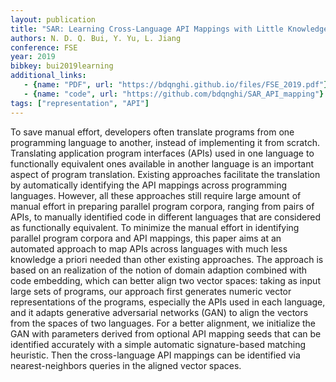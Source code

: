 ```yaml
---
layout: publication
title: "SAR: Learning Cross-Language API Mappings with Little Knowledge"
authors: N. D. Q. Bui, Y. Yu, L. Jiang
conference: FSE
year: 2019
bibkey: bui2019learning
additional_links:
   - {name: "PDF", url: "https://bdqnghi.github.io/files/FSE_2019.pdf"}
   - {name: "code", url: "https://github.com/bdqnghi/SAR_API_mapping"}
tags: ["representation", "API"]
---
```

To save manual effort, developers often translate programs from one programming language to another, instead of implementing it from scratch. Translating application program interfaces (APIs) used in one language to functionally equivalent ones available in another language is an important aspect of program translation. Existing approaches facilitate the translation by automatically identifying the API mappings across programming languages. However, all these approaches still require large amount of manual effort in preparing parallel program corpora, ranging from pairs of APIs, to manually identified code in different languages that are considered as functionally equivalent. To minimize the manual effort in identifying parallel program corpora and API mappings, this paper aims at an automated approach to map APIs across languages with much less knowledge a priori needed than other existing approaches. The approach is based on an realization of the notion of domain adaption combined with code embedding, which can better align two vector spaces: taking as input large sets of programs, our approach first generates numeric vector representations of the programs, especially the APIs used in each language, and it adapts generative adversarial networks (GAN) to align the vectors from the spaces of two languages. For a better alignment, we initialize the GAN with parameters derived from optional API mapping seeds that can be identified accurately with a simple automatic signature-based matching heuristic. Then the cross-language API mappings can be identified via nearest-neighbors queries in the aligned vector spaces.
